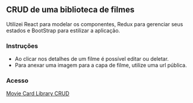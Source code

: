 <h2>CRUD de uma biblioteca de filmes</h2>
<p>Utilizei React para modelar os componentes, Redux para gerenciar seus estados e BootStrap para estilizar a aplicação.<p>
<h3>Instruções</h3>
<ul>
  <li>Ao clicar nos detalhes de um filme é possível editar ou deletar.</li>
  <li>Para anexar uma imagem para a capa de filme, utilize uma url pública.</li>
  </ul>
<h3>Acesso</h3>
<a href="https://3011stan.github.io/movie-card-library-crud/#/">Movie Card Library CRUD</a>

